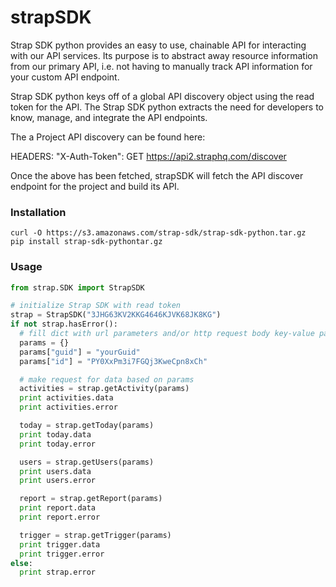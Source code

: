 # strapSDK

Strap SDK python provides an easy to use, chainable API for interacting with our API services. Its purpose is to abstract away resource information from our primary API, i.e. not having to manually track API information for your custom API endpoint.

Strap SDK python keys off of a global API discovery object using the read token for the API. The Strap SDK python extracts the need for developers to know, manage, and integrate the API endpoints.

The a Project API discovery can be found here:

HEADERS: "X-Auth-Token": GET https://api2.straphq.com/discover

Once the above has been fetched, strapSDK will fetch the API discover endpoint for the project and build its API.

### Installation

```
curl -O https://s3.amazonaws.com/strap-sdk/strap-sdk-python.tar.gz
pip install strap-sdk-pythontar.gz
```

### Usage
```python
from strap.SDK import StrapSDK

# initialize Strap SDK with read token
strap = StrapSDK("3JHG63KV2KKG4646KJVK68JK8KG")
if not strap.hasError():
  # fill dict with url parameters and/or http request body key-value pairs
  params = {}
  params["guid"] = "yourGuid"
  params["id"] = "PY0XxPm3i7FGQj3KweCpn8xCh"

  # make request for data based on params
  activities = strap.getActivity(params)
  print activities.data
  print activities.error

  today = strap.getToday(params)
  print today.data
  print today.error

  users = strap.getUsers(params)
  print users.data
  print users.error

  report = strap.getReport(params)
  print report.data
  print report.error

  trigger = strap.getTrigger(params)
  print trigger.data
  print trigger.error
else:
  print strap.error
```

